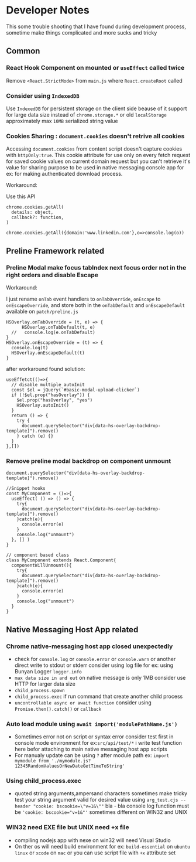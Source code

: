 # Developer Notes

This some trouble shooting that I have found during development process, sometime make things complicated and more sucks and tricky

## Common

### React Hook Component on mounted or `useEffect` called twice

Remove `<React.StrictMode>` from `main.js` where `React.createRoot` called

### Consider using `IndexedDB`

Use `IndexedDB` for persistent storage on the client side beause of it support for large data size instead of `chrome.storage.*` or old `localStorage` approximately max `10MB` serialized string value

### Cookies Sharing : `document.cookies` doesn't retrive all cookies

Accessing `document.cookies` from content script doesn't capture cookies with `httpOnly:true`. This cookie attribute for use only on every fetch request for saved cookie values on current domain request but you can't retrieve it's value for sharing purpose to be used in native messaging console app for ex: for making authenticated download process.

Workaround:

Use this API

```
chrome.cookies.getAll(
  details: object,
  callback?: function,
)

chrome.cookies.getAll({domain:'www.linkedin.com'},o=>console.log(o))
```

## Preline Framework related

### Preline Modal make focus tabIndex next focus order not in the right orders and disable Escape

Workaround:

I just rename `onTab` event handlers to `onTabOverride`, `onEscape` to `onEscapeOverride`, and store both in the `onTabDefault` and `onEscapeDefault` available on `patch/preline.js`

```
HSOverlay.onTabOverride = (t, e) => {
      HSOverlay.onTabDefault(t, e)
  //   console.log(e.onTabDefault)
}
HSOverlay.onEscapeOverride = (t) => {
  console.log(t)
  HSOverlay.onEscapeDefault(t)
}

```

after workaround found solution:

```
useEffetct(()=>{
  // disable multiple autoInit
  const $el = jQuery(`#basic-modal-upload-clicker`)
  if (!$el.prop("hasOverlay")) {
    $el.prop("hasOverlay", "yes")
    HSOverlay.autoInit()
  }
  return () => {
    try {
      document.querySelector("div[data-hs-overlay-backdrop-template]").remove()
    } catch (e) {}
  }
},[])
```

### Remove preline modal backdrop on component unmount

```
document.querySelector("div[data-hs-overlay-backdrop-template]").remove()

//Snippet hooks
const MyComponent = ()=>{
  useEffect( () => () => {
    try{
      document.querySelector("div[data-hs-overlay-backdrop-template]").remove()
    }catch(e){
      console.error(e)
    }
    console.log("unmount")
  }, [] )
}

// component based class
class MyComponent extends React.Component{
  componentWillUnmount(){
    try{
      document.querySelector("div[data-hs-overlay-backdrop-template]").remove()
    }catch(e){
      console.error(e)
    }
    console.log("unmount")
  }
}
```

## Native Messaging Host App related

### Chrome native-messaging host app closed unexpectedly

- check for `console.log` or `console.error` or `console.warn` or another direct write to stdout or stderr consider using log file for ex: using Bunyan Logger `logger.info`
- `max data size in and out` on native message is only 1MB consider use HTTP for larger data size
- `child_process.spawn`
- `child_process.exec` if run command that create another child process
- `uncontrollable async or await function` consider using `Promise.then().catch()` or `callback`

### Auto load module using `await import('modulePathName.js')`

- Sometimes error not on script or syntax error consider test first in console mode environment for ex:`src/api/test/*` i write test function here befor attaching to main native messaging host app scripts
- For manualy update can be using `?` after module path ex: `import mymodule from './mymodule.js?12345RandomValuesOrNewDateGetTimeToString'`

### Using child_process.exec

- quoted string arguments,ampersand characters sometimes make tricky test your string argument valid for desired value using `arg_test.cjs --header "cookie: bscookie=\"v=1&\""` bla - bla console log function must be `'cookie: bscookie="v=1&"'` sometimes different on WIN32 and UNIX

### WIN32 need EXE file but UNIX need +x file

- compiling nodejs app with nexe on win32 will need Visual Studio
- On ther os will need build environment for ex: `build-essential` on `ubuntu linux` or `xcode` on `mac` or you can use script file with `+x` attribute set
